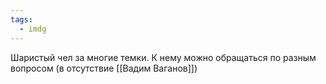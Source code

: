 ```yaml
---
tags:
  - imdg
---
```

Шаристый чел за многие темки.
К нему можно обращаться по разным вопросом (в отсутствие [[Вадим Ваганов]])

